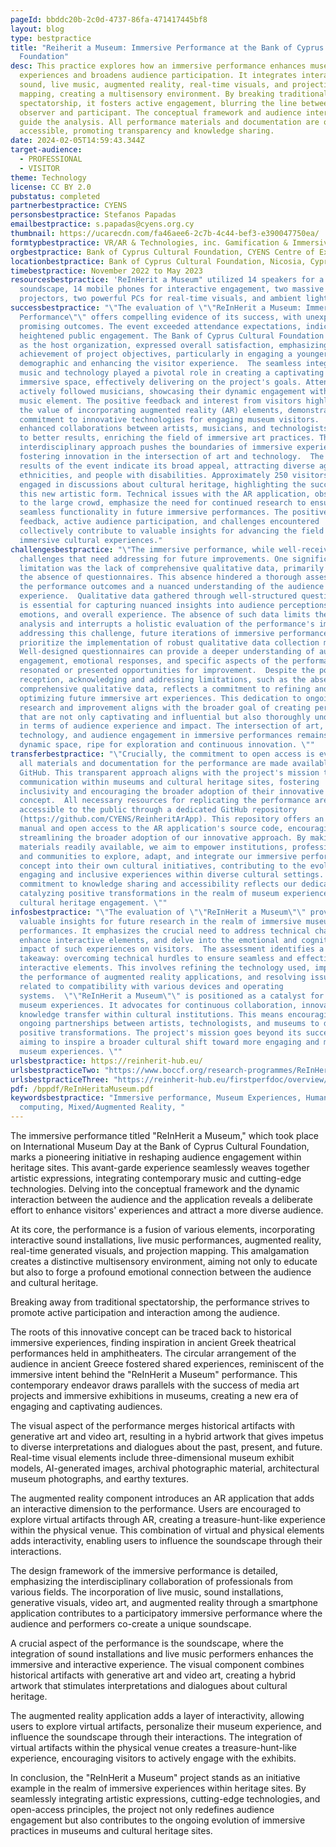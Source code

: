 ```yaml
---
pageId: bbddc20b-2c0d-4737-86fa-471417445bf8
layout: blog
type: bestpractice
title: "Reiherit a Museum: Immersive Performance at the Bank of Cyprus Cultural
  Foundation"
desc: This practice explores how an immersive performance enhances museum
  experiences and broadens audience participation. It integrates interactive
  sound, live music, augmented reality, real-time visuals, and projection
  mapping, creating a multisensory environment. By breaking traditional
  spectatorship, it fosters active engagement, blurring the line between
  observer and participant. The conceptual framework and audience interaction
  guide the analysis. All performance materials and documentation are openly
  accessible, promoting transparency and knowledge sharing.
date: 2024-02-05T14:59:43.344Z
target-audience:
  - PROFESSIONAL
  - VISITOR
theme: Technology
license: CC BY 2.0
pubstatus: completed
partnerbestpractice: CYENS
personsbestpractice: Stefanos Papadas
emailbestpractice: s.papadas@cyens.org.cy
thumbnail: https://ucarecdn.com/fa46aee6-2c7b-4c44-bef3-e390047750ea/
formtypbestpractice: VR/AR & Technologies, inc. Gamification & Immersive perfomances
orgbestpractice: Bank of Cyprus Cultural Foundation, CYENS Centre of Excellence, Nicosia, Cyprus
locationbestpractice: Bank of Cyprus Cultural Foundation, Nicosia, Cyprus
timebestpractice: November 2022 to May 2023
resourcesbestpractice: 'ReInHerit a Museum" utilized 14 speakers for a spatial
  soundscape, 14 mobile phones for interactive engagement, two massive
  projectors, two powerful PCs for real-time visuals, and ambient lights. '
successbestpractice: "\"The evaluation of \"\"ReInHerit a Museum: Immersive
  Performance\"\" offers compelling evidence of its success, with unexpected and
  promising outcomes. The event exceeded attendance expectations, indicating
  heightened public engagement. The Bank of Cyprus Cultural Foundation (BoCCF),
  as the host organization, expressed overall satisfaction, emphasizing the
  achievement of project objectives, particularly in engaging a younger
  demographic and enhancing the visitor experience.  The seamless integration of
  music and technology played a pivotal role in creating a captivating and
  immersive space, effectively delivering on the project's goals. Attendees
  actively followed musicians, showcasing their dynamic engagement with the live
  music element. The positive feedback and interest from visitors highlighted
  the value of incorporating augmented reality (AR) elements, demonstrating a
  commitment to innovative technologies for engaging museum visitors.  Exploring
  enhanced collaborations between artists, musicians, and technologists can lead
  to better results, enriching the field of immersive art practices. The
  interdisciplinary approach pushes the boundaries of immersive experiences,
  fostering innovation in the intersection of art and technology.  The reported
  results of the event indicate its broad appeal, attracting diverse age groups,
  ethnicities, and people with disabilities. Approximately 250 visitors actively
  engaged in discussions about cultural heritage, highlighting the success of
  this new artistic form. Technical issues with the AR application, observed due
  to the large crowd, emphasize the need for continued research to ensure
  seamless functionality in future immersive performances. The positive
  feedback, active audience participation, and challenges encountered
  collectively contribute to valuable insights for advancing the field of
  immersive cultural experiences."
challengesbestpractice: "\"The immersive performance, while well-received, had
  challenges that need addressing for future improvements. One significant
  limitation was the lack of comprehensive qualitative data, primarily due to
  the absence of questionnaires. This absence hindered a thorough assessment of
  the performance outcomes and a nuanced understanding of the audience's
  experience.  Qualitative data gathered through well-structured questionnaires,
  is essential for capturing nuanced insights into audience perceptions,
  emotions, and overall experience. The absence of such data limits the depth of
  analysis and interrupts a holistic evaluation of the performance's impact.  In
  addressing this challenge, future iterations of immersive performances should
  prioritize the implementation of robust qualitative data collection methods.
  Well-designed questionnaires can provide a deeper understanding of audience
  engagement, emotional responses, and specific aspects of the performance that
  resonated or presented opportunities for improvement.  Despite the positive
  reception, acknowledging and addressing limitations, such as the absence of
  comprehensive qualitative data, reflects a commitment to refining and
  optimizing future immersive art experiences. This dedication to ongoing
  research and improvement aligns with the broader goal of creating performances
  that are not only captivating and influential but also thoroughly understood
  in terms of audience experience and impact. The intersection of art,
  technology, and audience engagement in immersive performances remains a
  dynamic space, ripe for exploration and continuous innovation. \""
transferbestpractice: "\"Crucially, the commitment to open access is evident, as
  all materials and documentation for the performance are made available on
  GitHub. This transparent approach aligns with the project's mission to disrupt
  communication within museums and cultural heritage sites, fostering
  inclusivity and encouraging the broader adoption of their innovative
  concept.  All necessary resources for replicating the performance are now
  accessible to the public through a dedicated GitHub repository
  (https://github.com/CYENS/ReinheritArApp). This repository offers an extensive
  manual and open access to the AR application's source code, encouraging and
  streamlining the broader adoption of our innovative approach. By making these
  materials readily available, we aim to empower institutions, professionals,
  and communities to explore, adapt, and integrate our immersive performance
  concept into their own cultural initiatives, contributing to the evolution of
  engaging and inclusive experiences within diverse cultural settings. This
  commitment to knowledge sharing and accessibility reflects our dedication to
  catalyzing positive transformations in the realm of museum experiences and
  cultural heritage engagement. \""
infosbestpractice: "\"The evaluation of \"\"ReInHerit a Museum\"\" provides
  valuable insights for future research in the realm of immersive museum
  performances. It emphasizes the crucial need to address technical challenges,
  enhance interactive elements, and delve into the emotional and cognitive
  impact of such experiences on visitors.  The assessment identifies a key
  takeaway: overcoming technical hurdles to ensure seamless and effective
  interactive elements. This involves refining the technology used, improving
  the performance of augmented reality applications, and resolving issues
  related to compatibility with various devices and operating
  systems.  \"\"ReInHerit a Museum\"\" is positioned as a catalyst for reshaping
  museum experiences. It advocates for continuous collaboration, innovation, and
  knowledge transfer within cultural institutions. This means encouraging
  ongoing partnerships between artists, technologists, and museums to drive
  positive transformations. The project's mission goes beyond its success,
  aiming to inspire a broader cultural shift toward more engaging and meaningful
  museum experiences. \""
urlsbestpractice: https://reinherit-hub.eu/
urlsbestpracticeTwo: "https://www.boccf.org/research-programmes/ReInHerit/"
urlsbestpracticeThree: "https://reinherit-hub.eu/firstperfdoc/overview/"
pdf: /bppdf/ReInHeritaMuseum.pdf
keywordsbestpractice: "Immersive performance, Museum Experiences, Human-Centered
  computing, Mixed/Augmented Reality, "
---
```

The immersive performance titled "ReInHerit a Museum," which took place on International Museum Day at the Bank of Cyprus Cultural Foundation, marks a pioneering initiative in reshaping audience engagement within heritage sites. This avant-garde experience seamlessly weaves together artistic expressions, integrating contemporary music and cutting-edge technologies. Delving into the conceptual framework and the dynamic interaction between the audience and the application reveals a deliberate effort to enhance visitors' experiences and attract a more diverse audience.

At its core, the performance is a fusion of various elements, incorporating interactive sound installations, live music performances, augmented reality, real-time generated visuals, and projection mapping. This amalgamation creates a distinctive multisensory environment, aiming not only to educate but also to forge a profound emotional connection between the audience and cultural heritage.

Breaking away from traditional spectatorship, the performance strives to promote active participation and interaction among the audience.

The roots of this innovative concept can be traced back to historical immersive experiences, finding inspiration in ancient Greek theatrical performances held in amphitheaters. The circular arrangement of the audience in ancient Greece fostered shared experiences, reminiscent of the immersive intent behind the "ReInHerit a Museum" performance. This contemporary endeavor draws parallels with the success of media art projects and immersive exhibitions in museums, creating a new era of engaging and captivating audiences.

The visual aspect of the performance merges historical artifacts with generative art and video art, resulting in a hybrid artwork that gives impetus to diverse interpretations and dialogues about the past, present, and future. Real-time visual elements include three-dimensional museum exhibit models, AI-generated images, archival photographic material, architectural museum photographs, and earthy textures.

The augmented reality component introduces an AR application that adds an interactive dimension to the performance. Users are encouraged to explore virtual artifacts through AR, creating a treasure-hunt-like experience within the physical venue. This combination of virtual and physical elements adds interactivity, enabling users to influence the soundscape through their interactions.

The design framework of the immersive performance is detailed, emphasizing the interdisciplinary collaboration of professionals from various fields. The incorporation of live music, sound installations, generative visuals, video art, and augmented reality through a smartphone application contributes to a participatory immersive performance where the audience and performers co-create a unique soundscape.

A crucial aspect of the performance is the soundscape, where the integration of sound installations and live music performers enhances the immersive and interactive experience. The visual component combines historical artifacts with generative art and video art, creating a hybrid artwork that stimulates interpretations and dialogues about cultural heritage.

The augmented reality application adds a layer of interactivity, allowing users to explore virtual artifacts, personalize their museum experience, and influence the soundscape through their interactions. The integration of virtual artifacts within the physical venue creates a treasure-hunt-like experience, encouraging visitors to actively engage with the exhibits.

In conclusion, the "ReInHerit a Museum" project stands as an initiative example in the realm of immersive experiences within heritage sites. By seamlessly integrating artistic expressions, cutting-edge technologies, and open-access principles, the project not only redefines audience engagement but also contributes to the ongoing evolution of immersive practices in museums and cultural heritage sites.